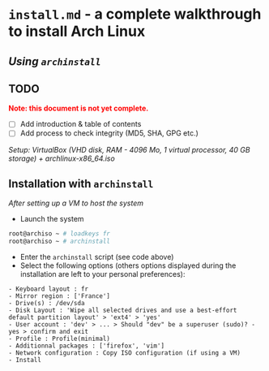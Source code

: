 # `install.md` - a complete walkthrough to install Arch Linux
*Using `archinstall`*
---
## **TODO**
<span style="color:red"><b>Note: this document is not yet complete.</b></span>
- [ ] Add introduction & table of contents
- [ ] Add process to check integrity (MD5, SHA, GPG etc.)

*Setup: VirtualBox (VHD disk, RAM - 4096 Mo, 1 virtual processor, 40 GB storage) + archlinux-x86_64.iso*

## **Installation with `archinstall`**

*After setting up a VM to host the system*
- Launch the system
```bash
root@archiso ~ # loadkeys fr
root@archiso ~ # archinstall
```
- Enter the `archinstall` script (see code above)
- Select the following options (others options displayed during the installation are left to your personal preferences):
```
- Keyboard layout : fr
- Mirror region : ['France']
- Drive(s) : /dev/sda
- Disk Layout : 'Wipe all selected drives and use a best-effort default partition layout' > 'ext4' > 'yes'
- User account : 'dev' > ... > Should "dev" be a superuser (sudo)? - yes > confirm and exit
- Profile : Profile(minimal)
- Additionnal packages : ['firefox', 'vim']
- Network configuration : Copy ISO configuration (if using a VM)
- Install
```

